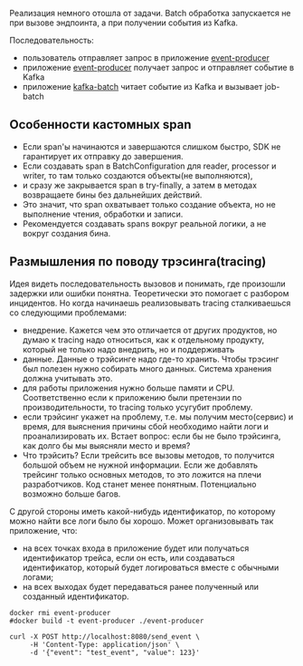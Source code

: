 Реализация немного отошла от задачи. Batch обработка запускается не при вызове эндпоинта, а при получении события из Kafka.

Последовательность:
- пользователь отправляет запрос в приложение [event-producer](event-producer)
- приложение [event-producer](event-producer) получает запрос и отправляет событие в Kafka
- приложение [kafka-batch](kafka-batch) читает событие из Kafka и вызывает job-batch

## Особенности кастомных span
* Если span'ы начинаются и завершаются слишком быстро, SDK не гарантирует их отправку до завершения.
* Если создавать span в BatchConfiguration для reader, processor и writer, то там только создаются объекты(не выполняются),
* и сразу же закрывается span в try-finally, а затем в методах возвращаете бины без дальнейших действий.
* Это значит, что span охватывает только создание объекта, но не выполнение чтения, обработки и записи.
* Рекомендуется создавать spans вокруг реальной логики, а не вокруг создания бина.


## Размышления по поводу трэсинга(tracing)
Идея видеть последовательность вызовов и понимать, где произошли задержки или ошибки понятна.
Теоретически это помогает с разбором инцидентов. Но когда начинаешь реализовывать tracing сталкиваешься со следующими проблемами:
- внедрение. Кажется чем это отличается от других продуктов, но думаю к tracing надо относиться, как к отдельному продукту, который не только надо внедрить, но и поддерживать
- данные. Данные о трэйсинге надо где-то хранить. Чтобы трэсинг был полезен нужно собирать много данных. Система хранения должна учитывать это.
- для работы приложения нужно больше памяти и CPU. Соответственно если к приложению были претензии по производительности, то tracing только усугубит проблему.
- если трэйсинг укажет на проблему, т.е. мы получим место(сервис) и время, для выяснения причины сбой необходимо найти логи и проанализировать их. Встает вопрос: если бы не было трэйсинга, как долго бы мы выясняли место и время?
- Что трэйсить? Если трейсить все вызовы методов, то получится большой объем не нужной информации. Если же добавлять трейсинг только основных методов, то это ложится на плечи разработчиков. Код станет менее понятным. Потенциально возможно больше багов.

С другой стороны иметь какой-нибудь идентификатор, по которому можно найти все логи было бы хорошо. Может организовывать так приложение, что:
- на всех точках входа в приложение будет или получаться идентификатор трейса, если он есть, или создаваться идентификатор, который будет логироваться вместе с обычными логами;
- на всех выходах будет передаваться ранее полученный или созданный идентификатор.

```shell
docker rmi event-producer
#docker build -t event-producer ./event-producer
```


```shell
curl -X POST http://localhost:8080/send_event \
     -H 'Content-Type: application/json' \
     -d '{"event": "test_event", "value": 123}'
```


